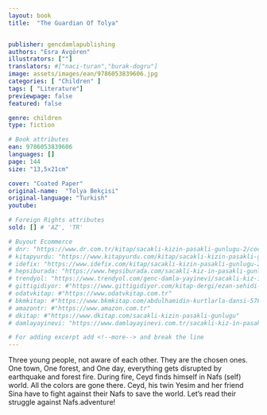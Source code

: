```yaml
---
layout: book
title:  "The Guardian Of Tolya"


publisher: gencdamlapublishing
authors: "Esra Avgören"
illustrators: [""]
translators: #["naci-turan","burak-dogru"]
image: assets/images/ean/9786053839606.jpg
categories: [ "Children" ]
tags: [ "Literature"]
previewpage: false
featured: false

genre: children
type: fiction

# Book attributes
ean: 9786053839606
languages: []
page: 144
size: "13,5x21cm"

cover: "Coated Paper"
original-name:  "Tolya Bekçisi"
original-language: "Turkish"
youtube:

# Foreign Rights attributes
sold: [] # 'AZ', 'TR'

# Buyout Ecommerce
# dnr: "https://www.dr.com.tr/kitap/sacakli-kizin-pasakli-gunlugu-2/cocuk-ve-genclik/genclik-10-yas/roman-oyku/urunno=0001893059001"
# kitapyurdu: "https://www.kitapyurdu.com/kitap/sacakli-kizin-pasakli-gunlugu-2-/560122.html&filter_name=Sa%C3%A7akl%C4%B1+K%C4%B1z%27%C4%B1n+Pasakl%C4%B1+G%C3%BCnl%C3%BC%C4%9F%C3%BC+2"
# idefix: "https://www.idefix.com/kitap/sacakli-kizin-pasakli-gunlugu-2/cocuk-ve-genclik/genclik-10-yas/roman-oyku/urunno=0001893059001"
# hepsiburada: "https://www.hepsiburada.com/sacakli-kiz-in-pasakli-gunlugu-2-damla-yayinevi-p-HBV000012ER86"
# trendyol: "https://www.trendyol.com/genc-damla-yayinevi/sacakli-kiz-in-pasakli-gunlugu-2-p-54825777"
# gittigidiyor: #"https://www.gittigidiyor.com/kitap-dergi/ezan-sehidi-adnan-menderes_pdp_732728793"
# odatvkitap: #"https://www.odatvkitap.com.tr"
# bkmkitap: #"https://www.bkmkitap.com/abdulhamidin-kurtlarla-dansi-578226"
# amazontr: #"https://www.amazon.com.tr"
# dkitap: #"https://www.dkitap.com/sacakli-kizin-pasakli-gunlugu"
# damlayayinevi: "https://www.damlayayinevi.com.tr/sacakli-kiz-in-pasakli-gunlugu-2-bu-iste-bi-terslik-var"

# For adding excerpt add <!--more--> and break the line
---
```

Three young people, not aware of each other. They are the
chosen ones.
One town,
One forest, and
One day, everything gets disrupted by earthquake and forest
fire.
During fire, Ceyd finds himself in Nafs (self) world. All the colors
are gone there. Ceyd, his twin Yesim and her friend Sina have
to fight against their Nafs to save the world.
Let’s read their struggle against Nafs.adventure!
<!--more--> 

